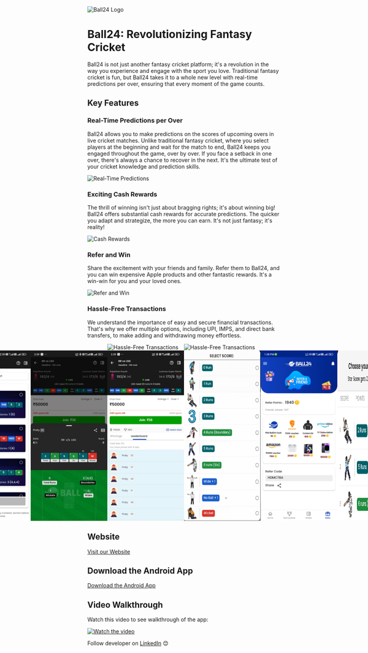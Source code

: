 <img src="https://ball24.in/images/azxcvb.png" alt="Ball24 Logo" width="200" />

# Ball24: Revolutionizing Fantasy Cricket

Ball24 is not just another fantasy cricket platform; it's a revolution in the way you experience and engage with the sport you love. Traditional fantasy cricket is fun, but Ball24 takes it to a whole new level with real-time predictions per over, ensuring that every moment of the game counts.

## Key Features

### Real-Time Predictions per Over
Ball24 allows you to make predictions on the scores of upcoming overs in live cricket matches. Unlike traditional fantasy cricket, where you select players at the beginning and wait for the match to end, Ball24 keeps you engaged throughout the game, over by over. If you face a setback in one over, there's always a chance to recover in the next. It's the ultimate test of your cricket knowledge and prediction skills.

<img src="https://i.ibb.co/Xb6Z8Zd/IMG-20240704-WA0006.jpg" alt="Real-Time Predictions" width="200" />

### Exciting Cash Rewards
The thrill of winning isn't just about bragging rights; it's about winning big! Ball24 offers substantial cash rewards for accurate predictions. The quicker you adapt and strategize, the more you can earn. It's not just fantasy; it's reality!

<img src="https://i.ibb.co/Lt3Lqbn/IMG-20240704-WA0002.jpg" alt="Cash Rewards" width="200" />

### Refer and Win
Share the excitement with your friends and family. Refer them to Ball24, and you can win expensive Apple products and other fantastic rewards. It's a win-win for you and your loved ones.

<img src="https://i.ibb.co/xCjSp0K/IMG-20240704-WA0001.jpg" alt="Refer and Win" width="200" />

### Hassle-Free Transactions
We understand the importance of easy and secure financial transactions. That's why we offer multiple options, including UPI, IMPS, and direct bank transfers, to make adding and withdrawing money effortless.

<div style="display: flex; justify-content: center;">
  <img src="https://i.ibb.co/W3Mv8Ly/IMG-20240704-WA0004.jpg" alt="Hassle-Free Transactions" width="200" />
  <img src="https://i.ibb.co/pRk9mfG/IMG-20240704-WA0003.jpg" alt="Hassle-Free Transactions" width="200" />
</div>




<div style="display: flex; justify-content: center;">
        <img src="https://raw.githubusercontent.com/PratyakshGupta48/Ball24-FantasySports/main/DisplayImages/1710861739998.jpg" alt="Image 1710861739998" width="200">
        <img src="https://raw.githubusercontent.com/PratyakshGupta48/Ball24-FantasySports/main/DisplayImages/1710862072436.jpg" alt="Image 1710862072436" width="200">
        <img src="https://raw.githubusercontent.com/PratyakshGupta48/Ball24-FantasySports/main/DisplayImages/1710663350555.jpg" alt="Image 1710663350555" width="200">
        <img src="https://raw.githubusercontent.com/PratyakshGupta48/Ball24-FantasySports/main/DisplayImages/1710663350545.jpg" alt="Image 1710663350545" width="200">
        <img src="https://raw.githubusercontent.com/PratyakshGupta48/Ball24-FantasySports/main/DisplayImages/WhatsApp%20Image%202024-07-21%20at%2002.39.32_4e7c4bc2.jpg" alt="WhatsApp Image 2024-07-21 at 02.39.32_4e7c4bc2" width="200">
        <img src="https://raw.githubusercontent.com/PratyakshGupta48/Ball24-FantasySports/main/DisplayImages/WhatsApp%20Image%202024-07-21%20at%2002.39.32_a5ea1d8f.jpg" alt="WhatsApp Image 2024-07-21 at 02.39.32_a5ea1d8f" width="200">
        <img src="https://raw.githubusercontent.com/PratyakshGupta48/Ball24-FantasySports/main/DisplayImages/1710777543519.jpg" alt="Image 1710777543519" width="200">
        <img src="https://raw.githubusercontent.com/PratyakshGupta48/Ball24-FantasySports/main/DisplayImages/1710663350515.jpg" alt="Image 1710663350515" width="200">
        <img src="https://raw.githubusercontent.com/PratyakshGupta48/Ball24-FantasySports/main/DisplayImages/1710777543496.jpg" alt="Image 1710777543496" width="200">
        <img src="https://raw.githubusercontent.com/PratyakshGupta48/Ball24-FantasySports/main/DisplayImages/1710777543542.jpg" alt="Image 1710777543542" width="200">
        <img src="https://raw.githubusercontent.com/PratyakshGupta48/Ball24-FantasySports/main/DisplayImages/1710663350496.jpg" alt="Image 1710663350496" width="200">
        <img src="https://raw.githubusercontent.com/PratyakshGupta48/Ball24-FantasySports/main/DisplayImages/1710663350505.jpg" alt="Image 1710663350505" width="200">



    </div>
</div>

## Website

[Visit our Website](https://ball24.in)

## Download the Android App

[Download the Android App](https://ball24.in/Apk/ball24.apk)

## Video Walkthrough

Watch this video to see walkthrough of the app:

[![Watch the video](https://i.ibb.co/yqsm7Hc/Screenshot-2024-07-06-021358.png)](https://drive.google.com/file/d/1LrlR-sZ7iS787UJJzFn93dqxp_j8TwIu/view)



Follow developer on [LinkedIn](https://www.linkedin.com/in/pratyakshgupta48/) 😊
